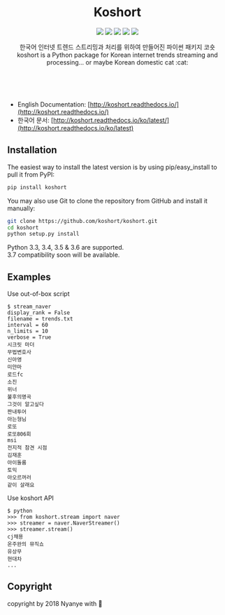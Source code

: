 <br><br>

<h1 align="center">Koshort</h1>

<p align="center">
  <a href="/LICENSE"><img src="https://img.shields.io/badge/License-GPL%20v3-blue.svg"/></a>
  <a href="https://travis-ci.org/koshort/koshort"><img src="https://travis-ci.org/koshort/koshort.svg?branch=master"/></a>
  <a href="https://koshort.readthedocs.io/"><img src="https://readthedocs.org/projects/koshort/badge/?version=latest" /></a>
  <a href="https://pypi.org/project/koshort/"><img src="https://badge.fury.io/py/koshort.svg" /></a>
  <a href="https://discord.gg/eNFUnZt"><img src="https://img.shields.io/badge/chat-discord-ff69b4.svg" /></a>  
</p>

<p align="center">
    한국어 인터넷 트렌드 스트리밍과 처리를 위하여 만들어진 파이썬 패키지 코숏<br>
    koshort is a Python package for Korean internet trends streaming and processing... or maybe Korean domestic cat :cat:
</p>

<br><br><br>

* English Documentation: [http://koshort.readthedocs.io/](http://koshort.readthedocs.io/)
* 한국어 문서: [http://koshort.readthedocs.io/ko/latest/](http://koshort.readthedocs.io/ko/latest)

## Installation
The easiest way to install the latest version is by using pip/easy_install to pull it from PyPI:

```bash
pip install koshort
```

You may also use Git to clone the repository from GitHub and install it manually:

```bash
git clone https://github.com/koshort/koshort.git
cd koshort
python setup.py install
```

Python 3.3, 3.4, 3.5 & 3.6 are supported.  
3.7 compatibility soon will be available.

## Examples
Use out-of-box script
```shell
$ stream_naver
display_rank = False
filename = trends.txt
interval = 60
n_limits = 10
verbose = True
시크릿 마더
무법변호사
신아영
미얀마
로드fc
소진
위너
불후의명곡
그것이 알고싶다
짠내투어
아는형님
로또
로또806회
msi
전지적 참견 시점
김재훈
아이돌룸
토익
아오르꺼러
같이 살래요
```
Use koshort API
```shell
$ python
>>> from koshort.stream import naver
>>> streamer = naver.NaverStreamer()
>>> streamer.stream()
cj채용
온주완의 뮤직쇼
유상무
현대차
...
```

## Copyright
copyright by 2018 Nyanye with :purple_heart:
